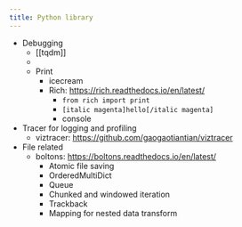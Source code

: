 ```yaml
---
title: Python library
---
```


- Debugging
	- [[tqdm]]
	-
	- Print
		- icecream
		- Rich: https://rich.readthedocs.io/en/latest/
			- `from rich import print`
			- `[italic magenta]hello[/italic magenta]`
			- console
- Tracer for logging and profiling
	- viztracer: https://github.com/gaogaotiantian/viztracer
- File related
	- boltons: https://boltons.readthedocs.io/en/latest/
		- Atomic file saving
		- OrderedMultiDict
		- Queue
		- Chunked and windowed iteration
		- Trackback
		- Mapping for nested data transform